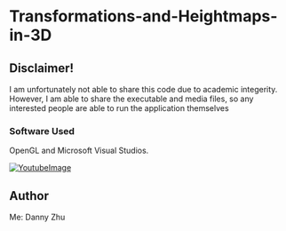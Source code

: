 # Transformations-and-Heightmaps-in-3D
## Disclaimer!

  I am unfortunately not able to share this code due to academic integerity. However, I am able to share the executable and media files, so any interested people are able to run the application themselves

### Software Used

OpenGL and Microsoft Visual Studios.

[![YoutubeImage](https://github.com/HiDannyZhu/Transformations-and-Heightmaps-in-3D/blob/master/YoutubeImage.png)](https://www.youtube.com/watch?v=Z9tJMM_5zTE "Everything Is AWESOME")


## Author

Me: Danny Zhu
